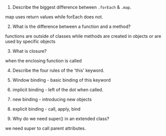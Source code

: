 
1. Describe the biggest difference between `.forEach` & `.map`.

map uses return values while forEach does not.

2. What is the difference between a function and a method?

functions are outside of classes while methods are created in objects or are used by specific
objects

3. What is closure?

when the enclosing function is called

4. Describe the four rules of the 'this' keyword.

1. Window binding - basic binding of this keyword
2. implicit binding - left of the dot when called.
3. new binding - introducing new objects 
4. explicit binding - call, apply, bind

5. Why do we need super() in an extended class?

we need super to call parent attributes.

